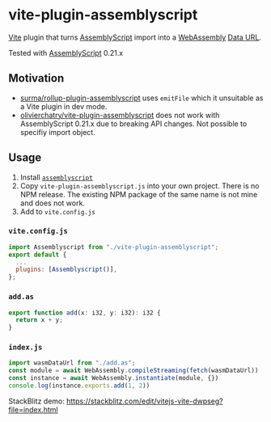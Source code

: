 # vite-plugin-assemblyscript

[Vite](https://vitejs.dev/) plugin that turns [AssemblyScript](https://www.assemblyscript.org/) import into a [WebAssembly](https://webassembly.org/) [Data URL](https://developer.mozilla.org/en-US/docs/Web/HTTP/Basics_of_HTTP/Data_URLs).

Tested with [AssemblyScript](https://www.assemblyscript.org/) 0.21.x

## Motivation

 * [surma/rollup-plugin-assemblyscript](https://github.com/surma/rollup-plugin-assemblyscript) uses `emitFile` which it unsuitable as a Vite plugin in dev mode.
 * [olivierchatry/vite-plugin-assemblyscript](https://github.com/olivierchatry/vite-plugin-assemblyscript) does not work with AssemblyScript 0.21.x due to breaking API changes. Not possible to specifiy import object.

## Usage

1. Install [`assemblyscript`](https://www.npmjs.com/package/assemblyscript)
2. Copy `vite-plugin-assemblyscript.js` into your own project. There is no NPM release. The existing NPM package of the same name is not mine and does not work.
3. Add to `vite.config.js`

### `vite.config.js`

```js
import Assemblyscript from "./vite-plugin-assemblyscript";
export default {
  ...
  plugins: [Assemblyscript()],
};
```

### `add.as`

```ts
export function add(x: i32, y: i32): i32 {
  return x + y;
}
```

### `index.js`

```js
import wasmDataUrl from "./add.as";
const module = await WebAssembly.compileStreaming(fetch(wasmDataUrl))
const instance = await WebAssembly.instantiate(module, {})
console.log(instance.exports.add(1, 2))
```

StackBlitz demo: https://stackblitz.com/edit/vitejs-vite-dwpseg?file=index.html
